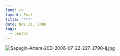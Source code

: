 ```yaml
---
lang: ru
layout: Post
title: '***'
date: Nov 21, 2006
tags:
  - photos
---
```


![Sapegin-Artem-20D-2006-07-22-227-2790-lj.jpg](upload://Sapegin-Artem-20D-2006-07-22-227-2790-lj.jpg)
